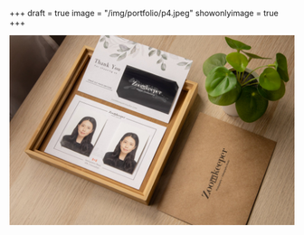 +++
draft = true
image = "/img/portfolio/p4.jpeg"
showonlyimage = true
+++

![](/img/portfolio/p4.jpeg)